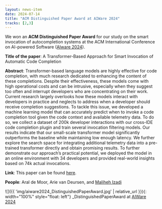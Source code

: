 ```yaml
---
layout: news-item
date: 2024-07-14
title: "ACM Distinguished Paper Award at AIWare 2024"
tracks: [2,3]
---
```


We won an **ACM Distinguished Paper Award** for our study on the smart invocation of autocompletion systems at the ACM International Conference on AI-powered Software ([AIware 2024][aiwareconf]).

**Title of the paper**: A Transformer-Based Approach for Smart Invocation of Automatic Code Completion

**Abstract**: Transformer-based language models are highly effective for code completion, with much research dedicated to enhancing the content of these completions. Despite their effectiveness, these models come with high operational costs and can be intrusive, especially when they suggest too often and interrupt developers who are concentrating on their work. Current research largely overlooks how these models interact with developers in practice and neglects to address when a developer should receive completion suggestions. To tackle this issue, we developed a machine learning model that can accurately predict when to invoke a code completion tool given the code context and available telemetry data. To do so, we collect a dataset of 200k developer interactions with our cross-IDE code completion plugin and train several invocation filtering models. Our results indicate that our small-scale transformer model significantly outperforms the baseline while maintaining low enough latency. We further explore the search space for integrating additional telemetry data into a pre-trained transformer directly and obtain promising results. To further demonstrate our approach’s practical potential, we deployed the model in an online environment with 34 developers and provided real-world insights based on 74k actual invocations.

**Link**: This paper can be found [here][aiware-paper].

**People**: Aral de Moor, Arie van Deursen, and [Maliheh Izadi][mali]

![]({{ 'img/aiware2024_DistinguishedPaperAward.jpg' | relative_url }}){: width="100%" style="float: left"}
_DistinguishedPaperAward at [AIWare 2024][aiwareconf]

[aiware-paper]: https://dl.acm.org/doi/abs/10.1145/3664646.3664760
[aiwareconf]: https://2024.aiwareconf.org/
[mali]: https://malihehizadi.github.io/PersonalWebsite/

